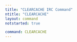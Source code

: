 ```yaml
---
title: "CLEARCACHE IRC Command"
ntitle: "CLEARCACHE"
layout: command
notstarted: true

command: CLEARCACHE
---
```

